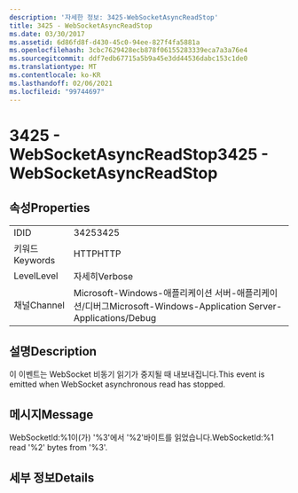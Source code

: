 ```yaml
---
description: '자세한 정보: 3425-WebSocketAsyncReadStop'
title: 3425 - WebSocketAsyncReadStop
ms.date: 03/30/2017
ms.assetid: 6d86fd8f-d430-45c0-94ee-827f4fa5881a
ms.openlocfilehash: 3cbc7629428ecb878f06155283339eca7a3a76e4
ms.sourcegitcommit: ddf7edb67715a5b9a45e3dd44536dabc153c1de0
ms.translationtype: MT
ms.contentlocale: ko-KR
ms.lasthandoff: 02/06/2021
ms.locfileid: "99744697"
---
```

# <a name="3425---websocketasyncreadstop"></a><span data-ttu-id="15eee-103">3425 - WebSocketAsyncReadStop</span><span class="sxs-lookup"><span data-stu-id="15eee-103">3425 - WebSocketAsyncReadStop</span></span>

## <a name="properties"></a><span data-ttu-id="15eee-104">속성</span><span class="sxs-lookup"><span data-stu-id="15eee-104">Properties</span></span>  
  
|||  
|-|-|  
|<span data-ttu-id="15eee-105">ID</span><span class="sxs-lookup"><span data-stu-id="15eee-105">ID</span></span>|<span data-ttu-id="15eee-106">3425</span><span class="sxs-lookup"><span data-stu-id="15eee-106">3425</span></span>|  
|<span data-ttu-id="15eee-107">키워드</span><span class="sxs-lookup"><span data-stu-id="15eee-107">Keywords</span></span>|<span data-ttu-id="15eee-108">HTTP</span><span class="sxs-lookup"><span data-stu-id="15eee-108">HTTP</span></span>|  
|<span data-ttu-id="15eee-109">Level</span><span class="sxs-lookup"><span data-stu-id="15eee-109">Level</span></span>|<span data-ttu-id="15eee-110">자세히</span><span class="sxs-lookup"><span data-stu-id="15eee-110">Verbose</span></span>|  
|<span data-ttu-id="15eee-111">채널</span><span class="sxs-lookup"><span data-stu-id="15eee-111">Channel</span></span>|<span data-ttu-id="15eee-112">Microsoft-Windows-애플리케이션 서버-애플리케이션/디버그</span><span class="sxs-lookup"><span data-stu-id="15eee-112">Microsoft-Windows-Application Server-Applications/Debug</span></span>|  
  
## <a name="description"></a><span data-ttu-id="15eee-113">설명</span><span class="sxs-lookup"><span data-stu-id="15eee-113">Description</span></span>  

 <span data-ttu-id="15eee-114">이 이벤트는 WebSocket 비동기 읽기가 중지될 때 내보내집니다.</span><span class="sxs-lookup"><span data-stu-id="15eee-114">This event is emitted when WebSocket asynchronous read has stopped.</span></span>  
  
## <a name="message"></a><span data-ttu-id="15eee-115">메시지</span><span class="sxs-lookup"><span data-stu-id="15eee-115">Message</span></span>  

 <span data-ttu-id="15eee-116">WebSocketId:%1이(가) '%3'에서 '%2'바이트를 읽었습니다.</span><span class="sxs-lookup"><span data-stu-id="15eee-116">WebSocketId:%1 read '%2' bytes from '%3'.</span></span>  
  
## <a name="details"></a><span data-ttu-id="15eee-117">세부 정보</span><span class="sxs-lookup"><span data-stu-id="15eee-117">Details</span></span>
